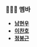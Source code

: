 ### 👨‍👨‍👦 멤바
- **[남현우](https://github.com/woowa-techcamp-2020/bmart-9/wiki/%EC%A0%80%EA%B8%80%EB%A7%81)**  
- **[이찬호](https://github.com/woowa-techcamp-2020/bmart-9/wiki/%EA%B3%A8%EB%A6%AC%EC%95%97)**  
- **[정봉근](https://github.com/woowa-techcamp-2020/bmart-9/wiki/%EC%98%B5%EC%A0%80%EB%B2%84)**
